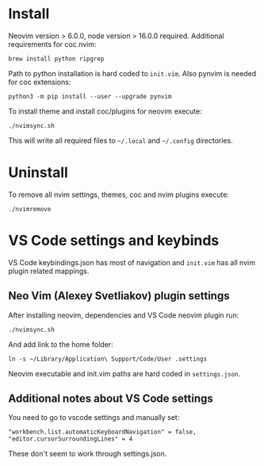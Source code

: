 # Install

Neovim version > 6.0.0, node version > 16.0.0 required. Additional requirements for coc.nvim:

`brew install python ripgrep`

Path to python installation is hard coded to `init.vim`. Also pynvim is needed for coc extensions:

`python3 -m pip install --user --upgrade pynvim`

To install theme and install coc/plugins for neovim execute:

`./nvimsync.sh`

This will write all required files to `~/.local` and `~/.config` directories.

# Uninstall

To remove all nvim settings, themes, coc and nvim plugins execute:

`./nvimremove`

# VS Code settings and keybinds

VS Code keybindings.json has most of navigation and `init.vim` has all nvim plugin related mappings.

## Neo Vim (Alexey Svetliakov) plugin settings

After installing neovim, dependencies and VS Code neovim plugin run:

`./nvimsync.sh`

And add link to the home folder:

`ln -s ~/Library/Application\ Support/Code/User .settings`

Neovim executable and init.vim paths are hard coded in `settings.json`.

## Additional notes about VS Code settings

You need to go to vscode settings and manually set:

```
"workbench.list.automaticKeyboardNavigation" = false,
"editor.cursorSurroundingLines" = 4
```

These don't seem to work through settings.json.
